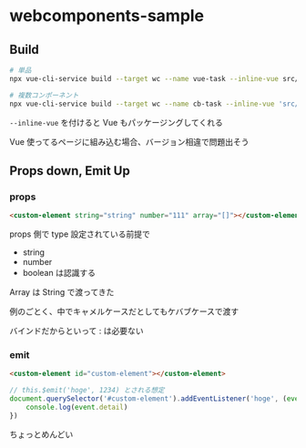 # webcomponents-sample

## Build
```bash
# 単品
npx vue-cli-service build --target wc --name vue-task --inline-vue src/components/HelloWorld.vue

# 複数コンポーネント
npx vue-cli-service build --target wc --name cb-task --inline-vue 'src/**/*.vue'

```

`--inline-vue` を付けると Vue もパッケージングしてくれる

Vue 使ってるページに組み込む場合、バージョン相違で問題出そう

## Props down, Emit Up
### props
```html
<custom-element string="string" number="111" array="[]"></custom-element>
```

props 側で type 設定されている前提で
- string
- number
- boolean
は認識する
  
Array は String で渡ってきた

例のごとく、中でキャメルケースだとしてもケバブケースで渡す

バインドだからといって : は必要ない

### emit
```html
<custom-element id="custom-element"></custom-element>
```

```javascript
// this.$emit('hoge', 1234) とされる想定
document.querySelector('#custom-element').addEventListener('hoge', (event) => {
    console.log(event.detail)
})
```

ちょっとめんどい
